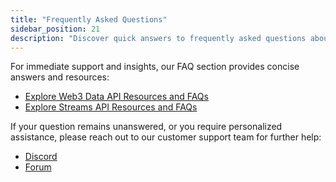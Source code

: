 ```yaml
---
title: "Frequently Asked Questions"
sidebar_position: 21
description: "Discover quick answers to frequently asked questions about our Web3 Data API, Streams service, and various product features, designed to optimize your API integration process."
---
```


For immediate support and insights, our FAQ section provides concise answers and resources:
- [Explore Web3 Data API Resources and FAQs](/resources)
- [Explore Streams API Resources and FAQs](/streams-api/evm/faq)

If your question remains unanswered, or you require personalized assistance, please reach out to our customer support team for further help:
- [Discord](https://moralis.io/discord)
- [Forum](https://forum.moralis.io)
